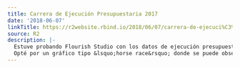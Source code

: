 ```yaml
---
title: Carrera de Ejecución Presupuestaria 2017
date: '2018-06-07'
linkTitle: https://r2website.rbind.io/2018/06/07/carrera-de-ejecuci%C3%B3n-presupuestaria-2017/
source: R2
description: |-
  Estuve probando Flourish Studio con los datos de ejecución presupuestaria de la CABA de 2017.
  Opté por un gráfico tipo &lsquo;horse race&rsquo; donde se puede observar como fue la ejecución de cada Ministro a través de los distintos trimestres.
---
```

